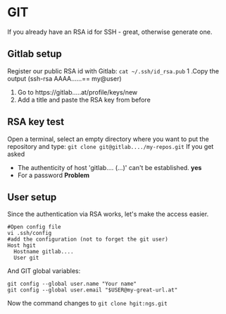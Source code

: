 # GIT 
If you already have an RSA id for SSH - great, otherwise generate one.

## Gitlab setup
Register our public RSA id with Gitlab:
```cat ~/.ssh/id_rsa.pub```
1 .Copy the output (ssh-rsa AAAA......== my@user) 
1. Go to https://gitlab.....at/profile/keys/new  
1. Add a title and paste the RSA key from before

## RSA key test
Open a terminal, select an empty directory where you want to put the repository and type:
```git clone git@gitlab..../my-repos.git```
If you get asked 
* The authenticity of host 'gitlab.... (...)' can't be established.  **yes**
* For a password **Problem**

## User setup
Since the authentication via RSA works, let's make the access easier.

    #Open config file
    vi .ssh/config
    #add the configuration (not to forget the git user)
    Host hgit
      Hostname gitlab....
      User git

And GIT global variables:

    git config --global user.name "Your name"
    git config --global user.email "$USER@my-great-url.at"

Now the command changes to 
```git clone hgit:ngs.git```

